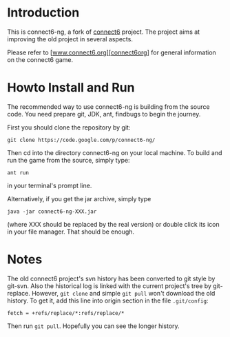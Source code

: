 # Introduction

This is connect6-ng, a fork of [connect6][connect6] project. The project
aims at improving the old project in several aspects.

Please refer to [www.connect6.org][connect6org] for general information on
the connect6 game.

# Howto Install and Run

The recommended way to use connect6-ng is building from the source code.
You need prepare git, JDK, ant, findbugs to begin the journey.

First you should clone the repository by git:

    git clone https://code.google.com/p/connect6-ng/

Then cd into the directory connect6-ng on your local machine.
To build and run the game from the source, simply type:

    ant run

in your terminal's prompt line.

Alternatively, if you get the jar archive, simply type

    java -jar connect6-ng-XXX.jar

(where XXX should be replaced by the real version)
or double click its icon in your file manager. That should
be enough.

# Notes
The old connect6 project's svn history has been converted
to git style by git-svn. Also the historical log is linked with
the current project's tree by git-replace. However, `git clone`
and simple `git pull` won't download the old history. To get it,
add this line into origin section in the file `.git/config`:

    fetch = +refs/replace/*:refs/replace/*

Then run `git pull`. Hopefully you can see the longer history.

[connect6]: http://code.google.com/p/connect6/
[connect6org]: http://www.connect6.org/web/index.php
